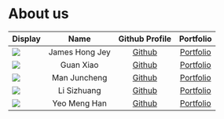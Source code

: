 # About us

| Display                                                                                                                                                                          |      Name      |                Github Profile                |                  Portfolio                   |
|----------------------------------------------------------------------------------------------------------------------------------------------------------------------------------|:--------------:|:--------------------------------------------:|:--------------------------------------------:|
| ![](https://avatars.githubusercontent.com/u/65319271?s=400&u=f8775005f8736523258d78700d8b4d8b730b9447&v=4)                                                                                                                        | James Hong Jey | [Github](https://github.com/James-Hong-Jey)  | [Portfolio](../docs/team/james-hong-jey.md)  |
| ![](https://via.placeholder.com/100.png?text=Photo)                                                                                                                              |   Guan Xiao    |   [Github](https://github.com/StevenGX12)    |   [Portfolio](../docs/team/stevengx12.md)    |
| ![](https://media.licdn.com/dms/image/D5603AQEGcMuYekqSlg/profile-displayphoto-shrink_800_800/0/1692439455447?e=1705536000&v=beta&t=E4SrLPGoDQGJfLV2j65fFhkc9S3tTirvd5rPgyOGT9k)                                                                                                                                                                |  Man Juncheng  | [Github](https://github.com/spinoandraptos)  | [Portfolio](../docs/team/spinoandraptos.md)  |
| ![](https://media.licdn.com/dms/image/C4E03AQFU8Dh39HcpXA/profile-displayphoto-shrink_400_400/0/1622561971788?e=1704931200&v=beta&t=xgnSGF2qNJ2PSgIHtY1HIDvuYaVXQJQgSsGNMkKDIZQ) |  Li Sizhuang   | [Github](https://github.com/lisizhuang-0121) | [Portfolio](../docs/team/lisizhuang-0121.md) |
| ![](https://media.licdn.com/dms/image/D5603AQFX_LEhZds-qA/profile-displayphoto-shrink_400_400/0/1692369832580?e=1704931200&v=beta&t=ZTwQOyMZI2NFu1cA1WqxkhhIMDei89ls6TSmo3NhOpw)                                                                                                                              |  Yeo Meng Han  |   [Github](https://github.com/yeo-menghan)   |   [Portfolio](../docs/team/yeo-menghan.md)   |

